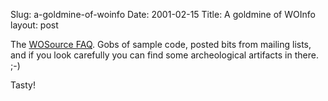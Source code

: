 Slug: a-goldmine-of-woinfo
Date: 2001-02-15
Title: A goldmine of WOInfo
layout: post

The <a href="http://www.wosource.com/complete_faq.html">WOSource FAQ</a>. Gobs of sample code, posted bits from mailing lists, and if you look carefully you can find some archeological artifacts in there. ;-)

Tasty!
